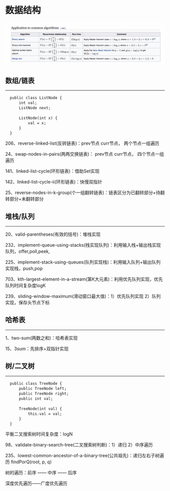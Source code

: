 # 数据结构

<img src="../image/1efa0f87.png" width="800"/>


## 数组/链表
---

```
  public class ListNode {
      int val;
      ListNode next;

      ListNode(int x) {
          val = x;
      }
  }
```

206、reverse-linked-list(反转链表)：prev节点 curr节点， 两个节点一组遍历

24、swap-nodes-in-pairs(两两交换链表)： prev节点 curr节点， 四个节点一组遍历

141、linked-list-cycle(环形链表)：借助Set实现

142、linked-list-cycle-ii(环形链表)：快慢双指针

25、reverse-nodes-in-k-group(个一组翻转链表)：链表区分为已翻转部分+待翻转部分+未翻转部分


## 堆栈/队列
---

20、valid-parentheses(有效的括号)：堆栈实现

232、implement-queue-using-stacks(栈实现队列)：利用输入栈+输出栈实现队列，offer,poll,peek,

225、implement-stack-using-queues(队列实现栈)：利用输入队列+输出队列实现栈，push,pop

703、kth-largest-element-in-a-stream(第K大元素)：利用优先队列实现，优先队列时间复杂度logK

239、sliding-window-maximum(滑动窗口最大值)：1）优先队列实现  2）队列实现，保存头节点下标

## 哈希表
---

1、two-sum(两数之和)：哈希表实现

15、3sum：先排序+双指针实现

## 树/二叉树
---

```
  public class TreeNode {
      public TreeNode left;
      public TreeNode right;
      public int val;

      TreeNode(int val) {
          this.val = val;
      }
  }
```

平衡二叉搜索树时间复杂度：logN

98、validate-binary-search-tree(二叉搜索树判断)：1）递归  2）中序遍历

235、lowest-common-ancestor-of-a-binary-tree(公共祖先)：递归左右子树遍历 findPorQ(root, p, q)

树的遍历：前序 —— 中序 —— 后序

深度优先遍历——广度优先遍历



